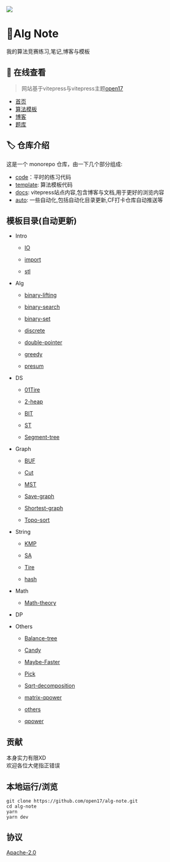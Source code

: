 ![](https://cdn.jsdelivr.net/gh/open17/Pic/img/202405071712279.png)
# :bookmark_tabs:Alg Note
我的算法竞赛练习,笔记,博客与模板

## 🩵 在线查看

> 网站基于vitepress与vitepress主题[open17](https://vitepress.open17.vip/)  

- [首页](https://alg.open17.vip/)
- [算法模板](https://alg.open17.vip/template/0-Intro/IO.html)
- [博客](https://alg.open17.vip/page/blog.html)
- [题库](https://alg.open17.vip/page/problems.html)

## 🏷️ 仓库介绍

这是一个 monorepo 仓库，由一下几个部分组成:
- [code](./code)：平时的练习代码
- [template](./template): 算法模板代码
- [docs](./docs/): vitepress站点内容,包含博客与文档,用于更好的浏览内容
- [auto](./auto): 一些自动化,包括自动化目录更新,CF打卡仓库自动推送等

## 模板目录(自动更新)

<!-- !menu start -->    
- Intro

   - [IO](https://alg.open17.vip/template/0-Intro/IO.html) 

   - [import](https://alg.open17.vip/template/0-Intro/import.html) 

   - [stl](https://alg.open17.vip/template/0-Intro/stl.html) 

- Alg

   - [binary-lifting](https://alg.open17.vip/template/1-Alg/binary-lifting.html) 

   - [binary-search](https://alg.open17.vip/template/1-Alg/binary-search.html) 

   - [binary-set](https://alg.open17.vip/template/1-Alg/binary-set.html) 

   - [discrete](https://alg.open17.vip/template/1-Alg/discrete.html) 

   - [double-pointer](https://alg.open17.vip/template/1-Alg/double-pointer.html) 

   - [greedy](https://alg.open17.vip/template/1-Alg/greedy.html) 

   - [presum](https://alg.open17.vip/template/1-Alg/presum.html) 

- DS

   - [01Tire](https://alg.open17.vip/template/2-DS/01Tire.html) 

   - [2-heap](https://alg.open17.vip/template/2-DS/2-heap.html) 

   - [BIT](https://alg.open17.vip/template/2-DS/BIT.html) 

   - [ST](https://alg.open17.vip/template/2-DS/ST.html) 

   - [Segment-tree](https://alg.open17.vip/template/2-DS/Segment-tree.html) 

- Graph

   - [BUF](https://alg.open17.vip/template/3-Graph/BUF.html) 

   - [Cut](https://alg.open17.vip/template/3-Graph/Cut.html) 

   - [MST](https://alg.open17.vip/template/3-Graph/MST.html) 

   - [Save-graph](https://alg.open17.vip/template/3-Graph/Save-graph.html) 

   - [Shortest-graph](https://alg.open17.vip/template/3-Graph/Shortest-graph.html) 

   - [Topo-sort](https://alg.open17.vip/template/3-Graph/Topo-sort.html) 

- String

   - [KMP](https://alg.open17.vip/template/4-String/KMP.html) 

   - [SA](https://alg.open17.vip/template/4-String/SA.html) 

   - [Tire](https://alg.open17.vip/template/4-String/Tire.html) 

   - [hash](https://alg.open17.vip/template/4-String/hash.html) 

- Math

   - [Math-theory](https://alg.open17.vip/template/5-Math/Math-theory.html) 

- DP

- Others

   - [Balance-tree](https://alg.open17.vip/template/7-Others/Balance-tree.html) 

   - [Candy](https://alg.open17.vip/template/7-Others/Candy.html) 

   - [Maybe-Faster](https://alg.open17.vip/template/7-Others/Maybe-Faster.html) 

   - [Pick](https://alg.open17.vip/template/7-Others/Pick.html) 

   - [Sqrt-decomposition](https://alg.open17.vip/template/7-Others/Sqrt-decomposition.html) 

   - [matrix-qpower](https://alg.open17.vip/template/7-Others/matrix-qpower.html) 

   - [others](https://alg.open17.vip/template/7-Others/others.html) 

   - [qpower](https://alg.open17.vip/template/7-Others/qpower.html) 
<!-- !menu end -->

## 贡献

本身实力有限XD  
欢迎各位大佬指正错误

## 本地运行/浏览

```shell
git clone https://github.com/open17/alg-note.git
cd alg-note
yarn
yarn dev
```

## 协议

[Apache-2.0](./LICENSE)

































